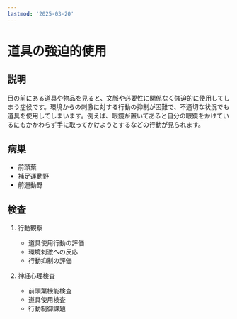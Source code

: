 ```yaml
---
lastmod: '2025-03-20'
---
```


# 道具の強迫的使用

## 説明

目の前にある道具や物品を見ると、文脈や必要性に関係なく強迫的に使用してしまう症候です。環境からの刺激に対する行動の抑制が困難で、不適切な状況でも道具を使用してしまいます。例えば、眼鏡が置いてあると自分の眼鏡をかけているにもかかわらず手に取ってかけようとするなどの行動が見られます。

## 病巣

- 前頭葉
- 補足運動野
- 前運動野

## 検査

1. 行動観察

   - 道具使用行動の評価
   - 環境刺激への反応
   - 行動抑制の評価

2. 神経心理検査
   - 前頭葉機能検査
   - 道具使用検査
   - 行動制御課題
